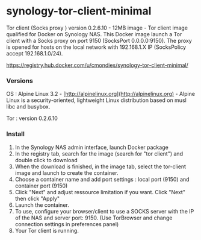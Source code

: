 # synology-tor-client-minimal

Tor client (Socks proxy ) version 0.2.6.10 - 12MB image - Tor client image qualified for Docker on Synology NAS. This Docker image launch a Tor client with a Socks proxy on port 9150 (SocksPort 0.0.0.0:9150). The proxy is opened for hosts on the local network with 192.168.1.X IP (SocksPolicy accept 192.168.1.0/24).

https://registry.hub.docker.com/u/cmondies/synology-tor-client-minimal/

### Versions

OS : Alpine Linux 3.2 - [http://alpinelinux.org](http://alpinelinux.org) - Alpine Linux is a security-oriented, lightweight Linux distribution based on musl libc and busybox.

Tor : version 0.2.6.10

### Install

1. In the Synology NAS admin interface, launch Docker package
2. In the registry tab, search for the image (search for "tor client") and double click to download
3. When the download is finished, in the image tab, select the tor-client image and launch to create the container.
4. Choose a container name and add port settings : local port (9150) and container port (9150)
5. Click "Next" and adjust ressource limitation if you want. Click "Next" then click "Apply"
6. Launch the container.
7. To use, configure your browser/client to use a SOCKS server with the IP of the NAS and server port: 9150. (Use TorBrowser and change connection settings in preferences panel)
8. Your Tor client is running.

